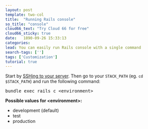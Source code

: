 ```yaml
---
layout: post
template: two-col
title:  "Running Rails console"
so_title: "console"
cloud66_text: "Try Cloud 66 for free"
cloud66_sticky: true
date:   1890-09-26 15:33:13
categories: 
lead: You can easily run Rails console with a single command
search-tags: ['']
tags: ['Customization']
tutorial: true
---
```

Start by [SSHing to your server](/how-to/shell-to-your-servers.html). Then go to your `STACK_PATH` (eg. `cd $STACK_PATH`) and run the following command:

<pre class="terminal">
<kbd>bundle exec rails c &lt;environment&gt;</kbd>
</pre>

**Possible values for &lt;environment&gt;:**
<ul>
    <li>development (default)</li>
    <li>test</li>
    <li>production</li>
</ul>